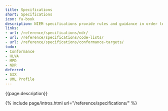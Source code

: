 ```yaml
---
title: Specifications
short: Specifications
icon: fa-book
description: NIEM specifications provide rules and guidance in order to design consistent and well-defined information exchanges.
links:
- url: /reference/specifications/ndr/
- url: /reference/specifications/code-lists/
- url: /reference/specifications/conformance-targets/
todo:
- Conformance
- HLVA
- MPD
- NDR
deferred:
- SIX
- UML Profile
---
```


{{page.description}}

{% include page/intros.html url="/reference/specifications/" %}
